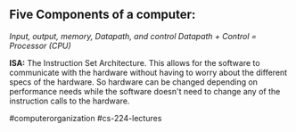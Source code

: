 ## Five Components of a computer:
*Input, output, memory, Datapath, and control*
*Datapath + Control = Processor (CPU)*

**ISA:** The Instruction Set Architecture. This allows for the software to communicate with the hardware without having to worry about the different specs of the hardware. So hardware can be changed depending on performance needs while the software doesn't need to change any of the instruction calls to the hardware.


#computerorganization #cs-224-lectures


